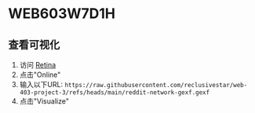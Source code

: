 # WEB603W7D1H
## 查看可视化

1. 访问 [Retina]([https://ouestware.gitlab.io/retina/](https://ouestware.gitlab.io/retina/1.0.0-beta.4/#/graph/?url=https%3A%2F%2Fraw.githubusercontent.com%2Freclusivestar%2Fweb-403-project-3%2Frefs%2Fheads%2Fmain%2Freddit-network-gexf.gexf&r=x&n=fitness&sa[]=s&sa[]=e&sa[]=a&sa[]=r&ca=c))
2. 点击"Online"
3. 输入以下URL: `https://raw.githubusercontent.com/reclusivestar/web-403-project-3/refs/heads/main/reddit-network-gexf.gexf`
4. 点击"Visualize"
